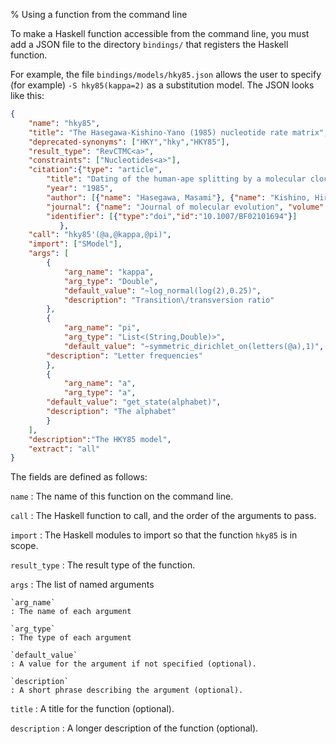 % Using a function from the command line

To make a Haskell function accessible from the command line, you must add a JSON file to the directory `bindings/` that registers the Haskell function.

For example, the file `bindings/models/hky85.json` allows the user to specify (for example) `-S hky85(kappa=2)` as a substitution model.
The JSON looks like this:

``` json
{
    "name": "hky85",
    "title": "The Hasegawa-Kishino-Yano (1985) nucleotide rate matrix",
    "deprecated-synonyms": ["HKY","hky","HKY85"],
    "result_type": "RevCTMC<a>",
    "constraints": ["Nucleotides<a>"],
    "citation":{"type": "article",
		"title": "Dating of the human-ape splitting by a molecular clock of mitochondrial DNA",
		"year": "1985",
		"author": [{"name": "Hasegawa, Masami"}, {"name": "Kishino, Hirohisa"}, {"name": "Yano, Taka-aki"}],
		"journal": {"name": "Journal of molecular evolution", "volume": "22", "number": "2", "pages": "160--174"},
		"identifier": [{"type":"doi","id":"10.1007/BF02101694"}]
	       },
    "call": "hky85'(@a,@kappa,@pi)",
    "import": ["SModel"],
    "args": [
        {
            "arg_name": "kappa",
            "arg_type": "Double",
            "default_value": "~log_normal(log(2),0.25)",
            "description": "Transition\/transversion ratio"
        },
        {
            "arg_name": "pi",
            "arg_type": "List<(String,Double)>",
            "default_value": "~symmetric_dirichlet_on(letters(@a),1)",
	    "description": "Letter frequencies"
        },
        {
            "arg_name": "a",
            "arg_type": "a",
	    "default_value": "get_state(alphabet)",
	    "description": "The alphabet"
        }
    ],
    "description":"The HKY85 model",
    "extract": "all"
}
```

The fields are defined as follows:

`name`
: The name of this function on the command line.

`call`
: The Haskell function to call, and the order of the arguments to pass.

`import`
: The Haskell modules to import so that the function `hky85` is in scope.

`result_type`
: The result type of the function.

`args` 
:   The list of named arguments

    `arg_name`
    : The name of each argument

    `arg_type`
    : The type of each argument

    `default_value`
    : A value for the argument if not specified (optional).

    `description`
    : A short phrase describing the argument (optional).

`title`
: A title for the function (optional).

`description`
: A longer description of the function (optional).

